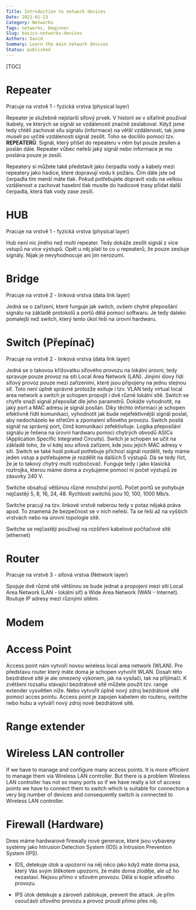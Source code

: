 ```yaml
---
Title: Introduction to network devices
Date: 2021-01-23
Category: Networks
Tags: networks, beginner
Slug: basics-networks-devices
Authors: David
Summary: Learn the main network devices
Status: published
---
```


[TOC]

# Repeater

Pracuje na vrstvě 1 - fyzická vrstva (physical layer)

Repeater je služebně nejstarší síťový prvek. V historii se v síťařině používal ikabely, ve kterých se signál se vzdáleností značně zeslaboval. Když jsme tedy chtěli zachovat sílu signálu (informace) na větší vzdálenosti, tak jsme museli po určité vzdálenosti signál zesílit. Toho se docílilo pomocí tzv. **REPEATERŮ**. Signál, který přišel do repeateru v něm byl pouze zesílen a poslán dále. Repeater vůbec neřeší jaký signál nebo informace je mu poslána pouze je zesílí.

Repeatery si můžete také představit jako čerpadla vody a kabely mezi repeatery jako hadice, které dopravují vodu k požáru. Čím dále jste od čerpadla tím menší máte tlak. Pokud potřebujete dopravit vodu na velkou vzdálenost a zachovat hasební tlak musíte do hadicové trasy přidat další čerpadla, která tlak vody zase zesílí.

# HUB

Pracuje na vrstvě 1 - fyzická vrstva (physical layer)

Hub není nic jiného než multi repeater. Tedy dokáže zesílit signál z více vstupů na více výstupů. Opět u něj platí to co u repeaterů, že pouze zesiluje signály. Nijak je nevyhodnocuje ani jim nerozumí.

# Bridge

Pracuje na vrstvě 2 - linková vrstva (data link layer)

Jedná se o zařízení, které funguje jak switch, ovšem chytré přeposílání signálu na základě protokolů a portů dělá pomocí softwaru. Je tedy daleko pomalejší než switch, který tento úkol řeší na úrovni hardwaru.

# Switch (Přepínač)

Pracuje na vrstvě 2 - linková vrstva (data link layer)

Jedná se o takovou křižovatku síťového provozu na lokální úrovni, tedy spravuje pouze provoz na síti Local Area Network (LAN). Jinými slovy řídí síťový provoz pouze mezi zařízeními, které jsou připojeny na jednu stejnou síť. Toto není úplně správné protozže exituje i tzv. VLAN tedy virtual local area network a switch je schopen propojit i dvě různé lokální sítě. Switch se chytře snaží signál přeposílat dle jeho parametrů. Dokáže vyhodnotit, na jaký port a MAC adresu je signál posílán. Díky těchto informací je schopen efektivně řídit komunikaci, vyhodnotit jak bude nejefektivnější signál poslat, aby nedocházelo ke střetům a zpomalení síťového provozu. Switch posílá signál na správný port, čímž komunikaci zefektivňuje.
Logika přeposílání signálu je řešena na úrovni hardwaru pomocí chytrých obvodů ASICs (Application Specific Integrated Circuits). Switch je schopen se učit na základě toho, že ví kdej sou síťová zařízení, kde jsou jejich MAC adresy v síti.
Switch se také hodí pokud potřebuje příchozí signál rozdělit, tedy máme jeden vstup a potřebujeme je rozdělit na dalších 5 výstupů. Dá se tedy říct, že je to takový chytrý multi rozbočovač. Funguje tedy i jako klasická roztrojka, kterou máme doma a zvyšujeme pomocí ní počet výstupů ze zásuvky 240 V.

Switche obsahují většinou různé množství portů. Počet portů se pohybuje nejčastěji 5, 8, 16, 24, 48. Rychlosti switchů jsou 10, 100, 1000 Mb/s.

Switche pracují na tzv. linkové vrstvě neberou tedy v potaz nějaká práva apod. To znamená že bezpečnost se v nich neřeší. Ta se řeší až na vyšších vrstvách nebo na úrovni topologie sítě.

Switche se nejčastěji používají na rozšíření kabelové počítačové sítě (ethernet)

# Router

Pracuje na vrstvě 3 - síťová vrstva (Network layer)

Spojuje dvě různé sítě většinou se bude jednat a propojení mezi sítí Local Area Network (LAN - lokální síť) a Wide Area Network (WAN - Internet).
Routuje IP adresy mezi různými sítěmi.

# Modem

# Access Point

Access point nám vytvoří novou wireless local area network (WLAN). Pro představu router který máte doma je schopen vytvořit WLAN. Dosah této bezdrátové sítě je ale omezený výkonem, jak na vysílači, tak na příjímači. K zvětšení rozsahu stávající bezdrátové sítě můžete použít tzv. range extender vysvětlen níže. Nebo vytvořit úplně nový zdroj bezdrátové sítě pomocí acces pointu. Access point je zapojen kabelem do routeru, switche nebo hubu a vytváří nový zdroj nové bezdrátové sítě.

# Range extender

# Wireless LAN controller

If we have to manage and configure many access points. It is more efficient to manage them via Wireless LAN controller. But there is a problem Wireless LAN controller has not so many ports so if we have really a lot of access points we have to connect them to switch which is suitable for connection a very big number of devices and consequently switch is connected to Wireless LAN controller.

# Firewall (Hardware)

Dnes máme hardwarové firewally nové generace, které jsou vybaveny systémy jako Intrusion Detection System (IDS) a Intrusion Prevention System (IPS).

- IDS, detekuje útok a upozorní na něj něco jako když máte doma psa, který Vás svým štěkotem upozorní, že máte doma zloděje, ale už ho nezastaví. Nejsou přímo v síťovém provozu. Dělá si kopie síťového provozu.

- IPS útok detekuje a zároveň zablokuje, prevent the attack. Je přím osoučástí síťového provozu a provoz proudí přímo přes něj.